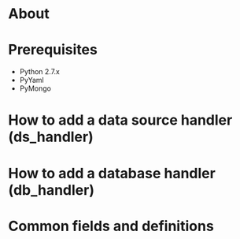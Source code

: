 # About

# Prerequisites
- Python 2.7.x
- PyYaml
- PyMongo

# How to add a data source handler (ds_handler)

# How to add a database handler (db_handler)

# Common fields and definitions